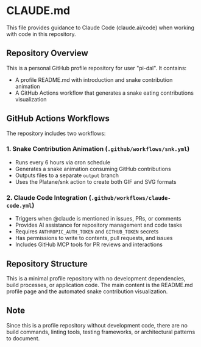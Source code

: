 # CLAUDE.md

This file provides guidance to Claude Code (claude.ai/code) when working with code in this repository.

## Repository Overview

This is a personal GitHub profile repository for user "pi-dal". It contains:

- A profile README.md with introduction and snake contribution animation
- A GitHub Actions workflow that generates a snake eating contributions visualization

## GitHub Actions Workflows

The repository includes two workflows:

### 1. Snake Contribution Animation (`.github/workflows/snk.yml`)
- Runs every 6 hours via cron schedule
- Generates a snake animation consuming GitHub contributions
- Outputs files to a separate `output` branch
- Uses the Platane/snk action to create both GIF and SVG formats

### 2. Claude Code Integration (`.github/workflows/claude-code.yml`)
- Triggers when @claude is mentioned in issues, PRs, or comments
- Provides AI assistance for repository management and code tasks
- Requires `ANTHROPIC_AUTH_TOKEN` and `GITHUB_TOKEN` secrets
- Has permissions to write to contents, pull requests, and issues
- Includes GitHub MCP tools for PR reviews and interactions

## Repository Structure

This is a minimal profile repository with no development dependencies, build processes, or application code. The main content is the README.md profile page and the automated snake contribution visualization.

## Note

Since this is a profile repository without development code, there are no build commands, linting tools, testing frameworks, or architectural patterns to document.